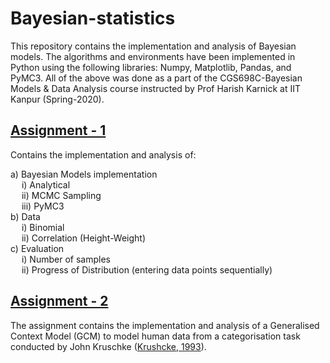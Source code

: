 # Bayesian-statistics

This repository contains the implementation and analysis of Bayesian models. The algorithms and environments have been implemented in Python using the following libraries: Numpy, Matplotlib, Pandas, and PyMC3. All of the above was done as a part of the CGS698C-Bayesian Models & Data Analysis course instructed by Prof Harish Karnick at IIT Kanpur (Spring-2020).   

## [Assignment - 1](/CGS689C-Assignment-2-Notebook.ipynb)  

Contains the implementation and analysis of:  

a) Bayesian Models implementation  
&emsp;	i) Analytical  
&emsp;	ii) MCMC Sampling  
&emsp;	iii) PyMC3  
b) Data  
&emsp;	i) Binomial   
&emsp;	ii) Correlation (Height-Weight)    
c) Evaluation  
&emsp;	i) Number of samples  
&emsp;	ii) Progress of Distribution (entering data points sequentially)  

## [Assignment - 2](/CGS689C-Assignment-2-Notebook.ipynb)  

The assignment contains the implementation and analysis of a Generalised Context Model (GCM) to model human data from a categorisation task conducted by John Kruschke ([Krushcke, 1993](https://jkkweb.sitehost.iu.edu/articles/Kruschke1993CS.pdf)).  
